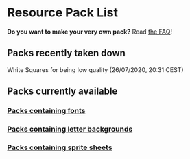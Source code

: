 # Resource Pack List

**Do you want to make your very own pack?** Read [the FAQ](../../FAQ)!

## Packs recently taken down
White Squares for being low quality (26/07/2020, 20:31 CEST)

## Packs currently available

### [Packs containing fonts](fonts.md)
### [Packs containing letter backgrounds](letterbg.md)
### [Packs containing sprite sheets](spritesheets.md)
